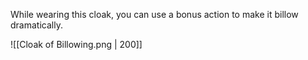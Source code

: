 While wearing this cloak, you can use a bonus action to make it billow dramatically.

![[Cloak of Billowing.png | 200]]